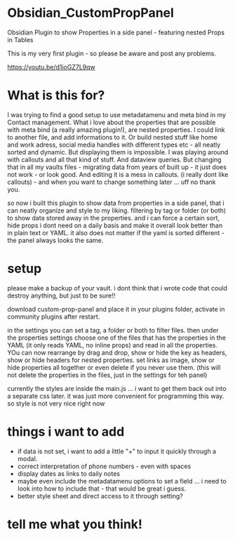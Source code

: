 # Obsidian_CustomPropPanel
Obsidian Plugin to show Properties in a side panel - featuring nested Props in Tables


This is my very first plugin - so please be aware and post any problems. 

https://youtu.be/d1ioGZ7L9qw

# What is this for?
I was trying to find a good setup to use metadatamenu and meta bind in my Contact management. What i love about the properties that are possible with meta bind (a really amazing plugin!), are nested properties. I could link to another file, and add informations to it. Or build nested stuff like home and work adress, social media handles with different types etc - all neatly sorted and dynamic. 
But displaying them is impossible. I was playing around with callouts and all that kind of stuff. And dataview queries. But changing that in all my vaults files - migrating data from years of built up - it just does not work - or look good. And editing it is a mess in callouts. (i really dont like callouts) - and when you want to change something later ... uff no thank you. 

so now i built this plugin to show data from properties in a side panel, that i can neatly organize and style to my liking. filtering by tag or folder (or both) to show data stored away in the properties. and i can force a certain sort, hide props i dont need on a daily basis and make it overall look better than in plain text or YAML. it also does not matter if the yaml is sorted different - the panel always looks the same. 


# setup
please make a backup of your vault. i dont think that i wrote code that could destroy anything, but just to be sure!!

download custom-prop-panel and place it in your plugins folder, activate in community plugins after restart. 

in the settings you can set a tag, a folder or both to filter files. 
then under the properties settings choose one of the files that has the properties in the YAML (it only reads YAML, no inline props) and read in all the properties. 
YOu can now rearrange by drag and drop, show or hide the key as headers, show or hide headers for nested properties. set links as image, show or hide properties all together or even delete if you never use them. (this will not delete the properties in the files, just in the settings for teh panel)

currently the styles are inside the main.js ... i want to get them back out into a separate css later. it was just more convenient for programming this way. so style is not very nice right now


# things i want to add
- if data is not set, i want to add a little "+" to input it quickly through a modal.
- correct interpretation of phone numbers - even with spaces
- display dates as links to daily notes
- maybe even include the metadatamenu options to set a field ... i need to look into how to include that - that would be great i guess.
- better style sheet and direct access to it through setting?

# tell me what you think!
